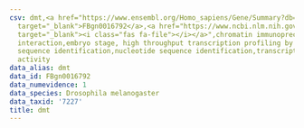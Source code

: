 ```yaml
---
csv: dmt,<a href="https://www.ensembl.org/Homo_sapiens/Gene/Summary?db=core;g=FBgn0016792"
  target="_blank">FBgn0016792</a>,<a href="https://www.ncbi.nlm.nih.gov/pubmed/15998452"
  target="_blank"><i class="fas fa-file"></i></a>",chromatin immunoprecipitation assay,direct
  interaction,embryo stage, high throughput transcription profiling by microarray,nucleotide
  sequence identification,nucleotide sequence identification,transcriptional regulation,up-regulates
  activity
data_alias: dmt
data_id: FBgn0016792
data_numevidence: 1
data_species: Drosophila melanogaster
data_taxid: '7227'
title: dmt
---
```


